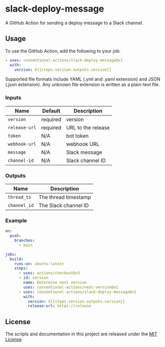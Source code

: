 # slack-deploy-message

A GitHub Action for sending a deploy message to a Slack channel.

## Usage

To use the GitHub Action, add the following to your job:

```yaml
- uses: conventional-actions/slack-deploy-message@v1
  with:
    version: ${{steps.version.outputs.version}}
```

Supported file formats include YAML (.yml and .yaml extension) and JSON (.json extension). Any unknown file extension
is written as a plain-text file.

### Inputs

| Name          | Default  | Description        |
|---------------|----------|--------------------|
| `version`     | required | version            |
| `release-url` | required | URL to the release |
| `token`       | N/A      | bot token          |
| `webhook-url` | N/A      | webhook URL        |
| `message`     | N/A      | Slack message      |
| `channel-id`  | N/A      | Slack channel ID   |

### Outputs

| Name         | Description          |
|--------------|----------------------|
| `thread_ts`  | The thread timestamp |
| `channel_id` | The Slack channel ID |

### Example

```yaml
on:
  push:
    branches:
      - main

jobs:
  build:
    runs-on: ubuntu-latest
    steps:
      - uses: actions/checkout@v3
      - id: version
        name: Determine next version
        uses: conventional-actions/next-version@v1
      - uses: conventional-actions/slack-deploy-message@v1
        with:
          version: ${{steps.version.outputs.version}}
          release-url: https://release
```

## License

The scripts and documentation in this project are released under the [MIT License](LICENSE).
